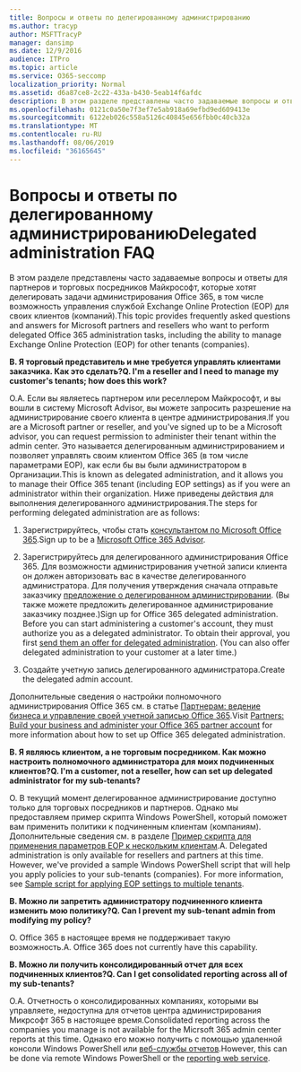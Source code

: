 ```yaml
---
title: Вопросы и ответы по делегированному администрированию
ms.author: tracyp
author: MSFTTracyP
manager: dansimp
ms.date: 12/9/2016
audience: ITPro
ms.topic: article
ms.service: O365-seccomp
localization_priority: Normal
ms.assetid: d6a87ce8-2c22-433a-b430-5eab14f6afdc
description: В этом разделе представлены часто задаваемые вопросы и ответы для партнеров и торговых посредников Майкрософт, которые хотят делегировать задачи администрирования Office 365, в том числе возможность управления службой Exchange Online Protection (EOP) для своих клиентов (компаний).
ms.openlocfilehash: 0121c0a50e7f3ef7e5ab918a69efbd9ed609413e
ms.sourcegitcommit: 6122eb026c558a5126c40845e656fbb0c40cb32a
ms.translationtype: MT
ms.contentlocale: ru-RU
ms.lasthandoff: 08/06/2019
ms.locfileid: "36165645"
---
```

# <a name="delegated-administration-faq"></a><span data-ttu-id="3352e-103">Вопросы и ответы по делегированному администрированию</span><span class="sxs-lookup"><span data-stu-id="3352e-103">Delegated administration FAQ</span></span>

<span data-ttu-id="3352e-104">В этом разделе представлены часто задаваемые вопросы и ответы для партнеров и торговых посредников Майкрософт, которые хотят делегировать задачи администрирования Office 365, в том числе возможность управления службой Exchange Online Protection (EOP) для своих клиентов (компаний).</span><span class="sxs-lookup"><span data-stu-id="3352e-104">This topic provides frequently asked questions and answers for Microsoft partners and resellers who want to perform delegated Office 365 administration tasks, including the ability to manage Exchange Online Protection (EOP) for other tenants (companies).</span></span>
  
 <span data-ttu-id="3352e-105">**В. Я торговый представитель и мне требуется управлять клиентами заказчика. Как это сделать?**</span><span class="sxs-lookup"><span data-stu-id="3352e-105">**Q. I'm a reseller and I need to manage my customer's tenants; how does this work?**</span></span>
  
<span data-ttu-id="3352e-106">О.</span><span class="sxs-lookup"><span data-stu-id="3352e-106">A.</span></span> <span data-ttu-id="3352e-107">Если вы являетесь партнером или реселлером Майкрософт, и вы вошли в систему Microsoft Advisor, вы можете запросить разрешение на администрирование своего клиента в центре администрирования.</span><span class="sxs-lookup"><span data-stu-id="3352e-107">If you are a Microsoft partner or reseller, and you've signed up to be a Microsoft advisor, you can request permission to administer their tenant within the admin center.</span></span> <span data-ttu-id="3352e-108">Это называется делегированным администрированием и позволяет управлять своим клиентом Office 365 (в том числе параметрами EOP), как если бы вы были администратором в Организации.</span><span class="sxs-lookup"><span data-stu-id="3352e-108">This is known as delegated administration, and it allows you to manage their Office 365 tenant (including EOP settings) as if you were an administrator within their organization.</span></span> <span data-ttu-id="3352e-109">Ниже приведены действия для выполнения делегированного администрирования.</span><span class="sxs-lookup"><span data-stu-id="3352e-109">The steps for performing delegated administration are as follows:</span></span>
  
1. <span data-ttu-id="3352e-110">Зарегистрируйтесь, чтобы стать [консультантом по Microsoft Office 365](https://aka.ms/cloudbenefits).</span><span class="sxs-lookup"><span data-stu-id="3352e-110">Sign up to be a [Microsoft Office 365 Advisor](https://aka.ms/cloudbenefits).</span></span>
    
2. <span data-ttu-id="3352e-p102">Зарегистрируйтесь для делегированного администрирования Office 365. Для возможности администрирования учетной записи клиента он должен авторизовать вас в качестве делегированного администратора. Для получения утверждения сначала отправьте заказчику [предложение о делегированном администрировании](https://go.microsoft.com/fwlink/?LinkId=396829). (Вы также можете предложить делегированное администрирование заказчику позднее.)</span><span class="sxs-lookup"><span data-stu-id="3352e-p102">Sign up for Office 365 delegated administration. Before you can start administering a customer's account, they must authorize you as a delegated administrator. To obtain their approval, you first [send them an offer for delegated administration](https://go.microsoft.com/fwlink/?LinkId=396829). (You can also offer delegated administration to your customer at a later time.)</span></span> 
    
3. <span data-ttu-id="3352e-115">Создайте учетную запись делегированного администратора.</span><span class="sxs-lookup"><span data-stu-id="3352e-115">Create the delegated admin account.</span></span>
    
<span data-ttu-id="3352e-116">Дополнительные сведения о настройки полномочного администрирования Office 365 см. в статье [Партнерам: ведение бизнеса и управление своей учетной записью Office 365](https://go.microsoft.com/fwlink/?LinkId=301485).</span><span class="sxs-lookup"><span data-stu-id="3352e-116">Visit [Partners: Build your business and administer your Office 365 partner account](https://go.microsoft.com/fwlink/?LinkId=301485) for more information about how to set up Office 365 delegated administration.</span></span> 
  
 <span data-ttu-id="3352e-117">**В. Я являюсь клиентом, а не торговым посредником. Как можно настроить полномочного администратора для моих подчиненных клиентов?**</span><span class="sxs-lookup"><span data-stu-id="3352e-117">**Q. I'm a customer, not a reseller, how can set up delegated administrator for my sub-tenants?**</span></span>
  
<span data-ttu-id="3352e-p103">О. В текущий момент делегированное администрирование доступно только для торговых посредников и партнеров. Однако мы предоставляем пример скрипта Windows PowerShell, который поможет вам применить политики к подчиненным клиентам (компаниям). Дополнительные сведения см. в разделе [Пример скрипта для применения параметров EOP к нескольким клиентам](sample-script-for-applying-eop-settings-to-multiple-tenants.md).</span><span class="sxs-lookup"><span data-stu-id="3352e-p103">A. Delegated administration is only available for resellers and partners at this time. However, we've provided a sample Windows PowerShell script that will help you apply policies to your sub-tenants (companies). For more information, see [Sample script for applying EOP settings to multiple tenants](sample-script-for-applying-eop-settings-to-multiple-tenants.md).</span></span>
  
 <span data-ttu-id="3352e-122">**В. Можно ли запретить администратору подчиненного клиента изменить мою политику?**</span><span class="sxs-lookup"><span data-stu-id="3352e-122">**Q. Can I prevent my sub-tenant admin from modifying my policy?**</span></span>
  
<span data-ttu-id="3352e-p104">О. Office 365 в настоящее время не поддерживает такую возможность.</span><span class="sxs-lookup"><span data-stu-id="3352e-p104">A. Office 365 does not currently have this capability.</span></span>
  
 <span data-ttu-id="3352e-125">**В. Можно ли получить консолидированный отчет для всех подчиненных клиентов?**</span><span class="sxs-lookup"><span data-stu-id="3352e-125">**Q. Can I get consolidated reporting across all of my sub-tenants?**</span></span>
  
<span data-ttu-id="3352e-126">О.</span><span class="sxs-lookup"><span data-stu-id="3352e-126">A.</span></span> <span data-ttu-id="3352e-127">Отчетность о консолидированных компаниях, которыми вы управляете, недоступна для отчетов центра администрирования Микрсофт 365 в настоящее время.</span><span class="sxs-lookup"><span data-stu-id="3352e-127">Consolidated reporting across the companies you manage is not available for the Micrsoft 365 admin center reports at this time.</span></span> <span data-ttu-id="3352e-128">Однако его можно получить с помощью удаленной консоли Windows PowerShell или [веб-службы отчетов](https://go.microsoft.com/fwlink/?LinkId=279926).</span><span class="sxs-lookup"><span data-stu-id="3352e-128">However, this can be done via remote Windows PowerShell or the [reporting web service](https://go.microsoft.com/fwlink/?LinkId=279926).</span></span> 
  

